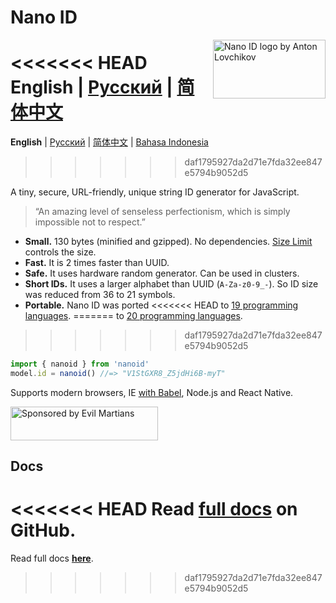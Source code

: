 # Nano ID

<img src="https://ai.github.io/nanoid/logo.svg" align="right"
     alt="Nano ID logo by Anton Lovchikov" width="180" height="94">

<<<<<<< HEAD
**English** | [Русский](./README.ru.md) | [简体中文](./README.zh-CN.md)
=======
**English** | [Русский](./README.ru.md) | [简体中文](./README.zh-CN.md) | [Bahasa Indonesia](./README.id-ID.md)
>>>>>>> daf1795927da2d71e7fda32ee847e5794b9052d5

A tiny, secure, URL-friendly, unique string ID generator for JavaScript.

> “An amazing level of senseless perfectionism,
> which is simply impossible not to respect.”

* **Small.** 130 bytes (minified and gzipped). No dependencies.
  [Size Limit] controls the size.
* **Fast.** It is 2 times faster than UUID.
* **Safe.** It uses hardware random generator. Can be used in clusters.
* **Short IDs.** It uses a larger alphabet than UUID (`A-Za-z0-9_-`).
  So ID size was reduced from 36 to 21 symbols.
* **Portable.** Nano ID was ported
<<<<<<< HEAD
  to [19 programming languages](#other-programming-languages).
=======
  to [20 programming languages](#other-programming-languages).
>>>>>>> daf1795927da2d71e7fda32ee847e5794b9052d5

```js
import { nanoid } from 'nanoid'
model.id = nanoid() //=> "V1StGXR8_Z5jdHi6B-myT"
```

Supports modern browsers, IE [with Babel], Node.js and React Native.

[online tool]: https://gitpod.io/#https://github.com/ai/nanoid/
[with Babel]:  https://developer.epages.com/blog/coding/how-to-transpile-node-modules-with-babel-and-webpack-in-a-monorepo/
[Size Limit]:  https://github.com/ai/size-limit

<a href="https://evilmartians.com/?utm_source=nanoid">
  <img src="https://evilmartians.com/badges/sponsored-by-evil-martians.svg"
       alt="Sponsored by Evil Martians" width="236" height="54">
</a>

## Docs
<<<<<<< HEAD
Read **[full docs](https://github.com/ai/nanoid#readme)** on GitHub.
=======
Read full docs **[here](https://github.com/ai/nanoid#readme)**.
>>>>>>> daf1795927da2d71e7fda32ee847e5794b9052d5
